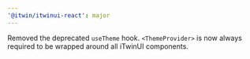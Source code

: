 ```yaml
---
'@itwin/itwinui-react': major
---
```


Removed the deprecated `useTheme` hook. `<ThemeProvider>` is now always required to be wrapped around all iTwinUI components.
